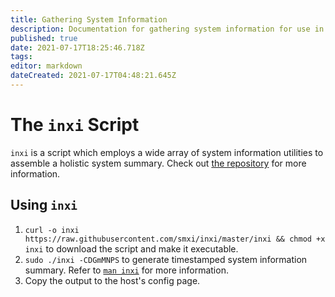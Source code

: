 ```yaml
---
title: Gathering System Information
description: Documentation for gathering system information for use in host configuration pages
published: true
date: 2021-07-17T18:25:46.718Z
tags: 
editor: markdown
dateCreated: 2021-07-17T04:48:21.645Z
---
```


# The `inxi` Script
`inxi` is a script which employs a wide array of system information utilities to assemble a holistic system summary. Check out [the repository](https://github.com/smxi/inxi) for more information.

## Using `inxi`
1. `curl -o inxi  https://raw.githubusercontent.com/smxi/inxi/master/inxi && chmod +x inxi`
to download the script and make it executable.
2. `sudo ./inxi -CDGmMNPS`
to generate timestamped system information summary. Refer to [`man inxi`](http://manpages.ubuntu.com/manpages/bionic/man1/inxi.1.html) for more information.
3. Copy the output to the host's config page.